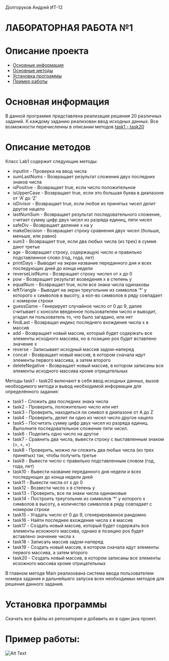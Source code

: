 Долгоруков Андрей ИТ-12
# ЛАБОРАТОРНАЯ РАБОТА №1

# Описание проекта
- [Основные информация](#Информация)
- [Основные методы](#Методы)
- [Установка программы](#Установка)
- [Пример работы](#Пример)

<a name="Информация"></a> 
# Основная информация
В данной программе представлена реализация решения 20 различных заданий. К каждому заданию реализован ввод исходных данных.
Все возможности перечисленны в описании методов [task1 - task20](#Task)

<a name="Методы"></a>
# Описание методов

Класс Lab1 содержит следующие методы:
- inputInt - Проверка на ввод числа
- sumLastNums - Возвращает результат сложения двух последних знаков числа
- isPositive - Возвращает true, если число положительное
- isUpperCase - Возвращает true, если это большая буква в диапазоне от ‘A’ до ‘Z’
- isDivisor - Возвращает true, если любое из принятых чисел делит другое нацело
- lastNumSum - Возвращает результат последовательного сложение, считает сумму цифр двух чисел из разряда единиц, пяти чисел
- safeDiv - Возвращает деление x на y
- makeDecision - Возвращает строку сравнения двух чисел (больше, меньше, или равно)
- sum3 - Возвращает true, если два любых числа (из трех) в сумме дают третье
- age - Возвращает строку, содержащую число и правильно подставленное слово (год, года, лет)
- printDays - Выводит на экран название переданного дня и всех последующих дней до конца недели
- reverseListNums - Возвращает строку числел от x до 0
- pow - Возвращает результат возведения x в степень y
- equalNum -  Возвращает true, если все знаки числа одинаковы
- leftTriangle - Выводит на экран треугольник из символов ‘*’ у которого х символов в высоту, а кол-во символов в ряду совпадает с номером строки
- guessGame - Генерирует случайное число от 0 до 9, далее считывает с консоли введенное пользователем число и выводит, угадал ли пользователь то, что было загадано, или нет
- findLast - Возвращал индекс последнего вхождения числа x в массив
- add - Возвращает новый массив, который будет содержать все элементы исходного массива, но в позицию pos будет вставлено значение x
- reverse - Записывает исходный массив задом-наперед
- concat - Возвращает новый массив, в котором сначала идут элементы первого массива, а затем второго
- deleteNegative - Возвращает новый массив, в котором записаны все элементы исходного массива кроме отрицательных

<a name="Task"></a>
Методы task1 - task20 включают в себя ввод исходных данных, вызов необходимого метода и вывод необходимой информации для определённого задания:

- task1 - Сложить два последних знака числа
- task2 - Проверить, положительно число или нет
- task3 - Проверить, находиться ли символ в диапазоне от A до Z
- task4 - Проверить, делит ли одно из чисел число другое нацело
- task5 - Посчитать сумму цифр двух чисел из разряда единиц. Выполните последовательное сложение пяти чисел.
- task6 - Поделить одно число на другое
- task7 - Сравнить два числа, вывести строку с выставленным знаком (>, <, =)
- task8 - Проверить, можно ли сложить два любых числа (из трех принятых) так, чтобы получить третье
- task9 - Вывести число с правильно подставленным словом (год, года, лет)
- task10 - Вывести название переданного дня недели и всех последующих до конца недели дней
- task11 - Вывести числа от x до 0
- task12 - Возвести число x в степень y 
- task13 - Проверить, все ли знаки числа одинаковые
- task14 - Построить треугольник из символов ‘*’ у которого х символов в высоту, а количество символов в ряду совпадает с номером строки
- task15 - Угадать число от 0 до 9, сгенерированное рандомно
- task16 - Найти последнее вхождение числа x в массив
- task17 - Создать новый массив, который будет содержать все элементы исхожного массива, однако в позицию pos будет вставлено значение числа x
- task18 - Записать массив  задом-наперед 
- task19 - Создать новый массив, в котором сначала идут элементы первого массива, а затем второго
- task20 - Создать новый массив, в котором записаны все элементы исхожного массива кроме отрицательных

В главном методе Main реализована система ввода пользователем номера задания и дальнейшего запуска всех необходимых методов для решения данного задания.
<a name="Установка"></a> 
# Установка программы


Скачать все файлы из репозитория и добавить их в один java проект.

<a name="Пример"></a> 
# Пример работы:
![Alt Text](https://i.yapx.ru/aqMPX.png)
